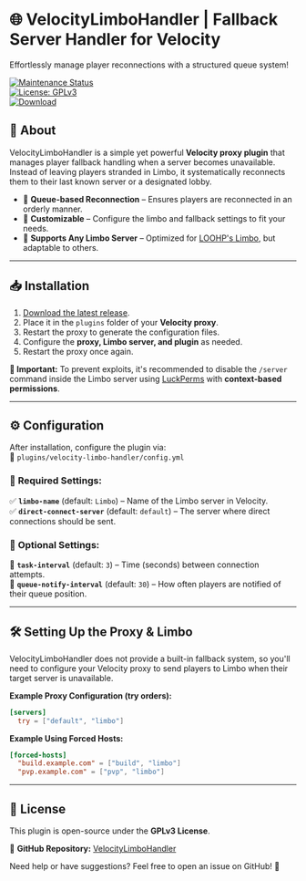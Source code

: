 # 🌐 VelocityLimboHandler | Fallback Server Handler for Velocity  
Effortlessly manage player reconnections with a structured queue system!  

[![Maintenance Status](https://img.shields.io/badge/maintenance-passively--maintained-yellowgreen.svg)](https://github.com/AkselGlyholt/velocity-limbo-handler)  
[![License: GPLv3](https://img.shields.io/badge/License-GPLv3-brightgreen)](https://github.com/AkselGlyholt/velocity-limbo-handler/blob/main/LICENSE)  
[![Download](https://img.shields.io/badge/Download-latest%20release-brightgreen)](https://github.com/AkselGlyholt/velocity-limbo-handler/releases/latest)  

## 🎯 About  
VelocityLimboHandler is a simple yet powerful **Velocity proxy plugin** that manages player fallback handling when a server becomes unavailable. Instead of leaving players stranded in Limbo, it systematically reconnects them to their last known server or a designated lobby.  

- 🔹 **Queue-based Reconnection** – Ensures players are reconnected in an orderly manner.  
- 🔹 **Customizable** – Configure the limbo and fallback settings to fit your needs.  
- 🔹 **Supports Any Limbo Server** – Optimized for [LOOHP's Limbo](https://github.com/LOOHP/Limbo), but adaptable to others.  

---

## 📥 Installation  
1. [Download the latest release](https://github.com/AkselGlyholt/velocity-limbo-handler/releases/latest).  
2. Place it in the `plugins` folder of your **Velocity proxy**.  
3. Restart the proxy to generate the configuration files.  
4. Configure the **proxy, Limbo server, and plugin** as needed.  
5. Restart the proxy once again.  

**🔹 Important:** To prevent exploits, it's recommended to disable the `/server` command inside the Limbo server using [LuckPerms](https://luckperms.net/) with **context-based permissions**.  

---

## ⚙️ Configuration  
After installation, configure the plugin via:  
📂 `plugins/velocity-limbo-handler/config.yml`  

### 🔹 **Required Settings:**  
✅ **`limbo-name`** (default: `Limbo`) – Name of the Limbo server in Velocity.  
✅ **`direct-connect-server`** (default: `default`) – The server where direct connections should be sent.  

### 🔹 **Optional Settings:**  
🔄 **`task-interval`** (default: `3`) – Time (seconds) between connection attempts.  
🔔 **`queue-notify-interval`** (default: `30`) – How often players are notified of their queue position.  

---

## 🛠️ Setting Up the Proxy & Limbo  
VelocityLimboHandler does not provide a built-in fallback system, so you'll need to configure your Velocity proxy to send players to Limbo when their target server is unavailable.  

**Example Proxy Configuration (try orders):**  
```toml
[servers]
  try = ["default", "limbo"]
```
  
**Example Using Forced Hosts:**  
```toml
[forced-hosts]
  "build.example.com" = ["build", "limbo"]
  "pvp.example.com" = ["pvp", "limbo"]
```

---

## 📜 License  
This plugin is open-source under the **GPLv3 License**.  

🔗 **GitHub Repository:** [VelocityLimboHandler](https://github.com/AkselGlyholt/velocity-limbo-handler)  

Need help or have suggestions? Feel free to open an issue on GitHub! 🚀  
